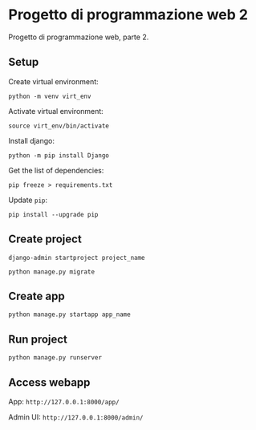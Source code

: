 # Progetto di programmazione web 2

Progetto di programmazione web, parte 2.

## Setup

Create virtual environment:
  
`python -m venv virt_env`

Activate virtual environment:

`source virt_env/bin/activate`

Install django:

`python -m pip install Django`

Get the list of dependencies:

`pip freeze > requirements.txt`

Update `pip`:

`pip install --upgrade pip`

## Create project

`django-admin startproject project_name`

`python manage.py migrate`

## Create app

`python manage.py startapp app_name`

## Run project

`python manage.py runserver`

## Access webapp

App: `http://127.0.0.1:8000/app/`

Admin UI: `http://127.0.0.1:8000/admin/`

